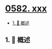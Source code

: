 # [0582. xxx](https://github.com/Tdahuyou/TNotes.leetcode/tree/main/notes/0582.%20xxx)

<!-- region:toc -->

- [1. 📝 概述](#1--概述)

<!-- endregion:toc -->

## 1. 📝 概述
